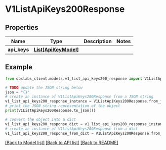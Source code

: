 # V1ListApiKeys200Response


## Properties

Name | Type | Description | Notes
------------ | ------------- | ------------- | -------------
**api_keys** | [**List[ApiKeyModel]**](ApiKeyModel.md) |  | 

## Example

```python
from obslabs_client.models.v1_list_api_keys200_response import V1ListApiKeys200Response

# TODO update the JSON string below
json = "{}"
# create an instance of V1ListApiKeys200Response from a JSON string
v1_list_api_keys200_response_instance = V1ListApiKeys200Response.from_json(json)
# print the JSON string representation of the object
print(V1ListApiKeys200Response.to_json())

# convert the object into a dict
v1_list_api_keys200_response_dict = v1_list_api_keys200_response_instance.to_dict()
# create an instance of V1ListApiKeys200Response from a dict
v1_list_api_keys200_response_from_dict = V1ListApiKeys200Response.from_dict(v1_list_api_keys200_response_dict)
```
[[Back to Model list]](../README.md#documentation-for-models) [[Back to API list]](../README.md#documentation-for-api-endpoints) [[Back to README]](../README.md)


